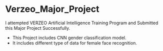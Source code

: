 # Verzeo_Major_Project
I attempted VERZEO Artificial Intelligence Training Program and Submitted this Major Project Successfully.
- This Project includes CNN gender classification model.
- It includes different type of data for female face recognition.
